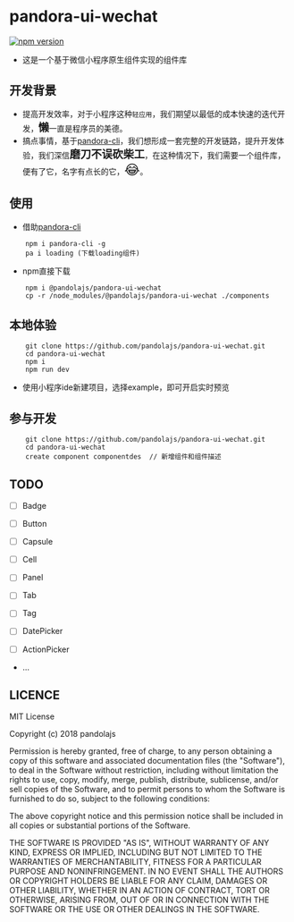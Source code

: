 # pandora-ui-wechat
[![npm version](https://badge.fury.io/js/%40pandolajs%2Fpandora-ui-wechat.svg)](https://badge.fury.io/js/%40pandolajs%2Fpandora-ui-wechat)

- 这是一个基于微信小程序原生组件实现的组件库

## 开发背景

- 提高开发效率，对于小程序这种`轻应用`，我们期望以最低的成本快速的迭代开发，<span style="font-size: 1.2rem;font-weight: bolder;">懒</span>一直是程序员的美德。
- 搞点事情，基于[pandora-cli](https://github.com/pandolajs/pandora-cli)，我们想形成一套完整的开发链路，提升开发体验，我们深信<span style="font-size: 1.2rem;font-weight: bolder;">磨刀不误砍柴工</span>，在这种情况下，我们需要一个组件库，便有了它，名字有点长的它，<span style="font-size: 1.5rem;">😂</span>。

## 使用

- 借助[pandora-cli](https://github.com/pandolajs/pandora-cli)

```
	npm i pandora-cli -g
	pa i loading (下载loading组件)
```

- npm直接下载

```
	npm i @pandolajs/pandora-ui-wechat
	cp -r /node_modules/@pandolajs/pandora-ui-wechat ./components

```

## 本地体验

```
	git clone https://github.com/pandolajs/pandora-ui-wechat.git
	cd pandora-ui-wechat
	npm i
	npm run dev
```
- 使用小程序ide新建项目，选择example，即可开启实时预览

## 参与开发

```
	git clone https://github.com/pandolajs/pandora-ui-wechat.git
	cd pandora-ui-wechat
	create component componentdes  // 新增组件和组件描述
```

## TODO

- [ ] Badge

- [ ] Button

- [ ] Capsule

- [ ] Cell

- [ ] Panel

- [ ] Tab

- [ ] Tag

- [ ] DatePicker

- [ ] ActionPicker

- ...


## LICENCE

MIT License

Copyright (c) 2018 pandolajs

Permission is hereby granted, free of charge, to any person obtaining a copy
of this software and associated documentation files (the "Software"), to deal
in the Software without restriction, including without limitation the rights
to use, copy, modify, merge, publish, distribute, sublicense, and/or sell
copies of the Software, and to permit persons to whom the Software is
furnished to do so, subject to the following conditions:

The above copyright notice and this permission notice shall be included in all
copies or substantial portions of the Software.

THE SOFTWARE IS PROVIDED "AS IS", WITHOUT WARRANTY OF ANY KIND, EXPRESS OR
IMPLIED, INCLUDING BUT NOT LIMITED TO THE WARRANTIES OF MERCHANTABILITY,
FITNESS FOR A PARTICULAR PURPOSE AND NONINFRINGEMENT. IN NO EVENT SHALL THE
AUTHORS OR COPYRIGHT HOLDERS BE LIABLE FOR ANY CLAIM, DAMAGES OR OTHER
LIABILITY, WHETHER IN AN ACTION OF CONTRACT, TORT OR OTHERWISE, ARISING FROM,
OUT OF OR IN CONNECTION WITH THE SOFTWARE OR THE USE OR OTHER DEALINGS IN THE
SOFTWARE.